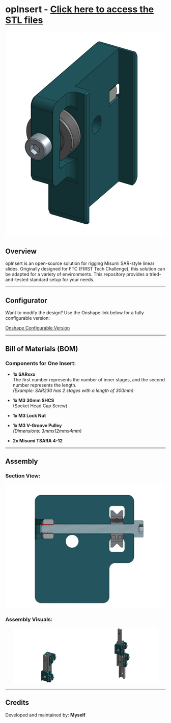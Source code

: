 # opInsert - [Click here to access the STL files](/opInsert/STLs)
<p align="center">
<img src="/opInsert/Images/InsertISO.png" alt="Insert ISO" width="500">
   </p>
   
## Overview

opInsert is an open-source solution for rigging Misumi SAR-style linear slides. Originally designed for FTC (FIRST Tech Challenge), this solution can be adapted for a variety of environments. This repository provides a tried-and-tested standard setup for your needs.

---

## Configurator

Want to modify the design? Use the Onshape link below for a fully configurable version:

[Onshape Configurable Version](https://cad.onshape.com/documents/4f3446e64b18f76af4773a36/w/84d84ca5d4800093934b8589/e/7adfb8c1449541a132fe5a9c)

---

## Bill of Materials (BOM)

### Components for One Insert:
- **1x SARxxx**  
  The first number represents the number of inner stages, and the second number represents the length.  
  *(Example: SAR230 has 2 stages with a length of 300mm)*

- **1x M3 30mm SHCS**  
  (Socket Head Cap Screw)

- **1x M3 Lock Nut**

- **1x M3 V-Groove Pulley**  
  *(Dimensions: 3mmx12mmx4mm)*

- **2x Misumi TSARA 4-12**

---

## Assembly

### Section View:
![Section View](/opInsert/Images/InsertSection.png)

### Assembly Visuals:
<p align="center">
  <img src="/opInsert/Images/InsertAsmb.png" alt="Insert Assembly" width="45%">
  <img src="/opInsert/Images/InsertAsmbExtended.png" alt="Extended Insert Assembly" width="45%">
</p>

---

## Credits

Developed and maintained by: **Myself**

